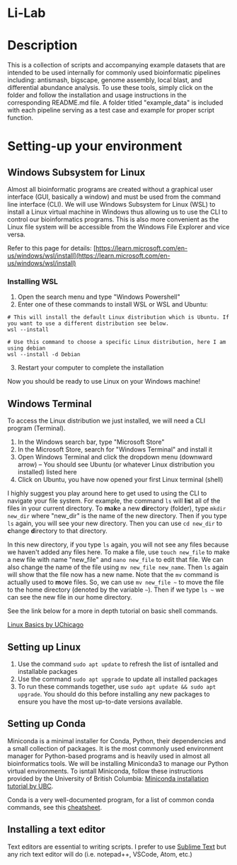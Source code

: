 # Li-Lab

# Description
This is a collection of scripts and accompanying example datasets that are intended to be used internally for commonly used bioinformatic pipelines including: antismash, bigscape, genome assembly, local blast, and differential abundance analysis. To use these tools, simply click on the folder and follow the installation and usage instructions in the corresponding README.md file. A folder titled "example_data" is included with each pipeline serving as a test case and example for proper script function.

# Setting-up your environment
## Windows Subsystem for Linux
Almost all bioinformatic programs are created without a graphical user interface (GUI, basically a window) and must be used from the command line interface (CLI). We will use Windows Subsystem for Linux (WSL) to install a Linux virtual machine in Windows thus allowing us to use the CLI to control our bioinformatics programs. This is also more convenient as the Linux file system will be accessible from the Windows File Explorer and vice versa.

Refer to this page for details: [https://learn.microsoft.com/en-us/windows/wsl/install](https://learn.microsoft.com/en-us/windows/wsl/install)

### Installing WSL
1.	Open the search menu and type "Windows Powershell"
2.	Enter one of these commands to install WSL or WSL and Ubuntu:
```
# This will install the default Linux distribution which is Ubuntu. If you want to use a different distribution see below.
wsl --install

# Use this command to choose a specific Linux distribution, here I am using debian
wsl --install -d Debian
```
3. Restart your computer to complete the installation
   
Now you should be ready to use Linux on your Windows machine!

## Windows Terminal
To access the Linux distribution we just installed, we will need a CLI program (Terminal).
1.	In the Windows search bar, type "Microsoft Store"
2.	In the Microsoft Store, search for "Windows Terminal" and install it
3.	Open Windows Terminal and click the dropdown menu (downward arrow)
–	You should see Ubuntu (or whatever Linux distribution you installed) listed here
4.	Click on Ubuntu, you have now opened your first Linux terminal (shell)

I highly suggest you play around here to get used to using the CLI to navigate your file system. For example, the command  `ls` will **l**i**s**t all of the files in your current directory. To **m**a**k**e a new **dir**ectory (folder), type `mkdir new_dir` where "new_dir" is the name of the new directory. Then if you type `ls` again, you will see your new directory. Then you can use `cd new_dir` to **c**hange **d**irectory to that directory.

In this new directory, if you type `ls` again, you will not see any files because we haven't added any files here. To make a file, use `touch new_file` to make a new file with name "new_file" and `nano new_file` to edit that file. We can also change the name of the file using `mv new_file new_name`. Then `ls` again will show that the file now has a new name. Note that the `mv` command is actually used to **m**o**v**e files. So, we can use `mv new_file ~` to move the file to the home directory (denoted by the variable `~`). Then if we type `ls ~` we can see the new file in our home directory. 

See the link below for a more in depth tutorial on basic shell commands.

[Linux Basics by UChicago](https://uchicago-cs.github.io/student-resource-guide/tutorials/linux-basics.html)

## Setting up Linux
1. Use the command `sudo apt update` to refresh the list of isntalled and installable packages
2. Use the command `sudo apt upgrade` to update all installed packages
3. To run these commands together, use `sudo apt update && sudo apt upgrade`. You should do this before installing any new packages to ensure you have the most up-to-date versions available.

## Setting up Conda
Miniconda is a minimal installer for Conda, Python, their dependencies and a small collection of packages. It is the most commonly used environment manager for Python-based programs and is heavily used in almost all bioinformatics tools. We will be installing Miniconda3 to manage our Python virtual environments. To isntall Miniconda, follow these instructions provided by the University of British Columbia: [Miniconda installation tutorial by UBC](https://educe-ubc.github.io/conda.html).

Conda is a very well-documented program, for a list of common conda commands, see this [cheatsheet](https://docs.conda.io/projects/conda/en/4.6.0/_downloads/52a95608c49671267e40c689e0bc00ca/conda-cheatsheet.pdf).

## Installing a text editor
Text editors are essential to writing scripts. I prefer to use [Sublime Text](https://www.sublimetext.com/) but any rich text editor will do (i.e. notepad++, VSCode, Atom, etc.)
